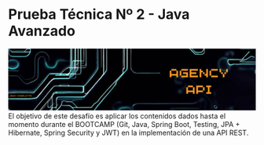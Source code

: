 # Prueba Técnica Nº 2 - Java Avanzado

![Título](Agency/docs/img/header.png)
El objetivo de este desafío es aplicar los contenidos dados hasta el momento durante el BOOTCAMP (Git, Java, Spring Boot, Testing, JPA + Hibernate, Spring Security y JWT) en la implementación de una API REST.

